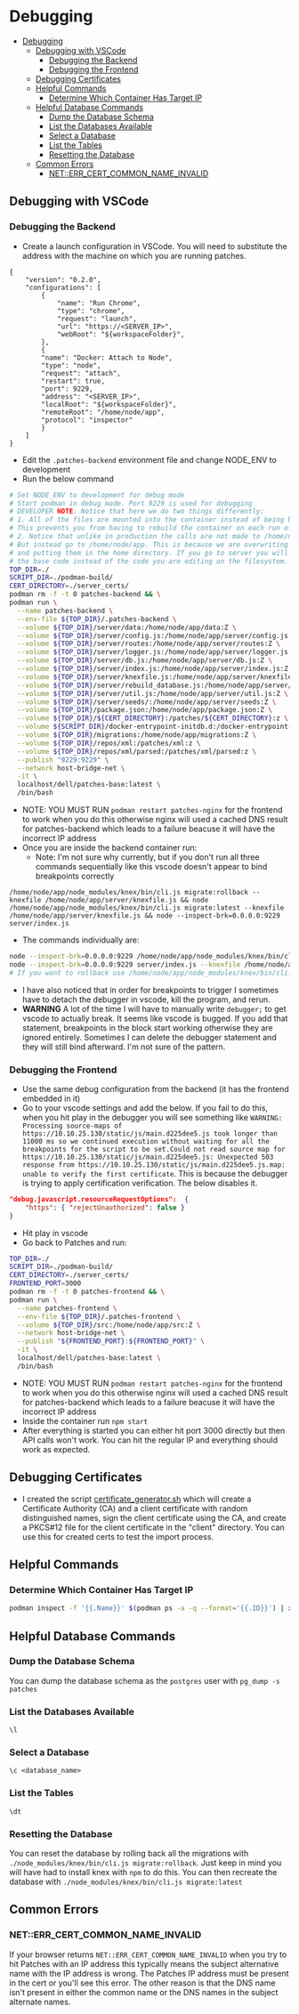 # Debugging

- [Debugging](#debugging)
  - [Debugging with VSCode](#debugging-with-vscode)
    - [Debugging the Backend](#debugging-the-backend)
    - [Debugging the Frontend](#debugging-the-frontend)
  - [Debugging Certificates](#debugging-certificates)
  - [Helpful Commands](#helpful-commands)
    - [Determine Which Container Has Target IP](#determine-which-container-has-target-ip)
  - [Helpful Database Commands](#helpful-database-commands)
    - [Dump the Database Schema](#dump-the-database-schema)
    - [List the Databases Available](#list-the-databases-available)
    - [Select a Database](#select-a-database)
    - [List the Tables](#list-the-tables)
    - [Resetting the Database](#resetting-the-database)
  - [Common Errors](#common-errors)
    - [NET::ERR\_CERT\_COMMON\_NAME\_INVALID](#neterr_cert_common_name_invalid)

## Debugging with VSCode

### Debugging the Backend
 
- Create a launch configuration in VSCode. You will need to substitute the address with the machine on which you are running patches. 
 
``` 
{
    "version": "0.2.0",
    "configurations": [
        {      
            "name": "Run Chrome",
            "type": "chrome",
            "request": "launch",
            "url": "https://<SERVER_IP>",
            "webRoot": "${workspaceFolder}",
        },
        {
        "name": "Docker: Attach to Node",
        "type": "node",
        "request": "attach",
        "restart": true,
        "port": 9229,
        "address": "<SERVER_IP>",
        "localRoot": "${workspaceFolder}",
        "remoteRoot": "/home/node/app",
        "protocol": "inspector"
        }
    ]
}
``` 
 
- Edit the `.patches-backend` environment file and change NODE_ENV to development
- Run the below command

```bash
# Set NODE_ENV to development for debug mode
# Start podman in debug mode. Port 9229 is used for debugging
# DEVELOPER NOTE: Notice that here we do two things differently:
# 1. All of the files are mounted into the container instead of being baked in.
# This prevents you from having to rebuild the container on each run of development
# 2. Notice that unlike in production the calls are not made to /home/node/app/server
# But instead go to /home/node/app. This is because we are overwriting the files
# and putting them in the home directory. If you go to server you will get
# the base code instead of the code you are editing on the filesystem.
TOP_DIR=./
SCRIPT_DIR=./podman-build/
CERT_DIRECTORY=./server_certs/
podman rm -f -t 0 patches-backend && \
podman run \
  --name patches-backend \
  --env-file ${TOP_DIR}/.patches-backend \
  --volume ${TOP_DIR}/server/data:/home/node/app/data:Z \
  --volume ${TOP_DIR}/server/config.js:/home/node/app/server/config.js:Z \
  --volume ${TOP_DIR}/server/routes:/home/node/app/server/routes:Z \
  --volume ${TOP_DIR}/server/logger.js:/home/node/app/server/logger.js:Z \
  --volume ${TOP_DIR}/server/db.js:/home/node/app/server/db.js:Z \
  --volume ${TOP_DIR}/server/index.js:/home/node/app/server/index.js:Z \
  --volume ${TOP_DIR}/server/knexfile.js:/home/node/app/server/knexfile.js:Z \
  --volume ${TOP_DIR}/server/rebuild_database.js:/home/node/app/server/rebuild_database.js:Z \
  --volume ${TOP_DIR}/server/util.js:/home/node/app/server/util.js:Z \
  --volume ${TOP_DIR}/server/seeds/:/home/node/app/server/seeds:Z \
  --volume ${TOP_DIR}/package.json:/home/node/app/package.json:Z \
  --volume ${TOP_DIR}/${CERT_DIRECTORY}:/patches/${CERT_DIRECTORY}:z \
  --volume ${SCRIPT_DIR}/docker-entrypoint-initdb.d:/docker-entrypoint-initdb.d:Z \
  --volume ${TOP_DIR}/migrations:/home/node/app/migrations:Z \
  --volume ${TOP_DIR}/repos/xml:/patches/xml:z \
  --volume ${TOP_DIR}/repos/xml/parsed:/patches/xml/parsed:z \
  --publish "9229:9229" \
  --network host-bridge-net \
  -it \
  localhost/dell/patches-base:latest \
  /bin/bash
```

- NOTE: YOU MUST RUN `podman restart patches-nginx` for the frontend to work when you do this otherwise nginx will used a cached DNS result for patches-backend which leads to a failure beacuse it will have the incorrect IP address
- Once you are inside the backend container run:
  - Note: I'm not sure why currently, but if you don't run all three commands sequentially like this vscode doesn't appear to bind breakpoints correctly

```
/home/node/app/node_modules/knex/bin/cli.js migrate:rollback --knexfile /home/node/app/server/knexfile.js && node /home/node/app/node_modules/knex/bin/cli.js migrate:latest --knexfile /home/node/app/server/knexfile.js && node --inspect-brk=0.0.0.0:9229 server/index.js
```

- The commands individually are:

```bash
node --inspect-brk=0.0.0.0:9229 /home/node/app/node_modules/knex/bin/cli.js migrate:latest
node --inspect-brk=0.0.0.0:9229 server/index.js --knexfile /home/node/app/server/knexfile.js
# If you want to rollback use /home/node/app/node_modules/knex/bin/cli.js migrate:rollback --knexfile /home/node/app/server/knexfile.js
```

- I have also noticed that in order for breakpoints to trigger I sometimes have to detach the debugger in vscode, kill the program, and rerun.
- **WARNING** A lot of the time I will have to manually write `debugger;` to get vscode to actually break. It seems like vscode is bugged. If you add that statement, breakpoints in the block start working otherwise they are ignored entirely. Sometimes I can delete the debugger statement and they will still bind afterward. I'm not sure of the pattern.

### Debugging the Frontend

- Use the same debug configuration from the backend (it has the frontend embedded in it)
- Go to your vscode settings and add the below. If you fail to do this, when you hit play in the debugger you will see something like `WARNING: Processing source-maps of https://10.10.25.130/static/js/main.d225dee5.js took longer than 11000 ms so we continued execution without waiting for all the breakpoints for the script to be set.Could not read source map for https://10.10.25.130/static/js/main.d225dee5.js: Unexpected 503 response from https://10.10.25.130/static/js/main.d225dee5.js.map: unable to verify the first certificate`. This is because the debugger is trying to apply certification verification. The below disables it.

```json
"debug.javascript.resourceRequestOptions":  { 
    "https": { "rejectUnauthorized": false } 
}
```

- Hit play in vscode
- Go back to Patches and run:

```bash
TOP_DIR=./
SCRIPT_DIR=./podman-build/
CERT_DIRECTORY=./server_certs/
FRONTEND_PORT=3000
podman rm -f -t 0 patches-frontend && \
podman run \
  --name patches-frontend \
  --env-file ${TOP_DIR}/.patches-frontend \
  --volume ${TOP_DIR}/src:/home/node/app/src:Z \
  --network host-bridge-net \
  --publish "${FRONTEND_PORT}:${FRONTEND_PORT}" \
  -it \
  localhost/dell/patches-base:latest \
  /bin/bash
```

- NOTE: YOU MUST RUN `podman restart patches-nginx` for the frontend to work when you do this otherwise nginx will used a cached DNS result for patches-backend which leads to a failure beacuse it will have the incorrect IP address
- Inside the container run `npm start`
- After everything is started you can either hit port 3000 directly but then API calls won't work. You can hit the regular IP and everything should work as expected.

## Debugging Certificates

- I created the script [certificate_generator.sh](./etc/certificate_generator.sh) which will create a Certificate Authority (CA) and a client certificate with random distinguished names, sign the client certificate using the CA, and create a PKCS#12 file for the client certificate in the "client" directory. You can use this for created certs to test the import process.

## Helpful Commands

### Determine Which Container Has Target IP

```bash
podman inspect -f '{{.Name}}' $(podman ps -a -q --format='{{.ID}}') | xargs -I {} sh -c 'podman inspect -f "{{range .NetworkSettings.Networks}}{{.IPAddress}}{{end}}" {} | grep -w 10.89.0.111 && echo Container: {}'
```

## Helpful Database Commands

### Dump the Database Schema

You can dump the database schema as the `postgres` user with `pg_dump -s patches`

### List the Databases Available

`\l`

### Select a Database

`\c <database_name>`

### List the Tables

`\dt`

### Resetting the Database

You can reset the database by rolling back all the migrations with `./node_modules/knex/bin/cli.js migrate:rollback`. Just keep in mind you will have had to install knex with `npm` to do this. You can then recreate the database with `./node_modules/knex/bin/cli.js migrate:latest`

## Common Errors

### NET::ERR_CERT_COMMON_NAME_INVALID

If your browser returns `NET::ERR_CERT_COMMON_NAME_INVALID` when you try to hit Patches with an IP address this typically means the subject alternative name with the IP address is wrong. The Patches IP address must be present in the cert or you'll see this error. The other reason is that the DNS name isn't present in either the common name or the DNS names in the subject alternate names.